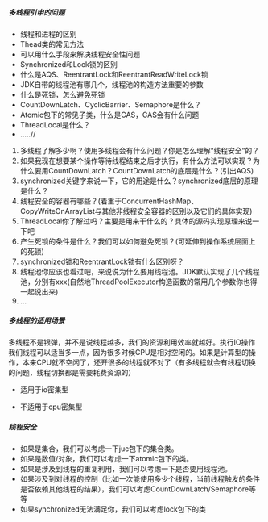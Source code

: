 ##### 多线程引申的问题

- 线程和进程的区别
- Thead类的常见方法
- 可以用什么手段来解决线程安全性问题
- Synchronized和Lock锁的区别
- 什么是AQS、ReentrantLock和ReentrantReadWriteLock锁
- JDK自带的线程池有哪几个，线程池的构造方法重要的参数
- 什么是死锁，怎么避免死锁
- CountDownLatch、CyclicBarrier、Semaphore是什么？
- Atomic包下的常见子类，什么是CAS，CAS会有什么问题
- ThreadLocal是什么？
- …..//

1. 多线程了解多少啊？使用多线程会有什么问题？你是怎么理解“线程安全”的？
2. 如果我现在想要某个操作等待线程结束之后才执行，有什么方法可以实现？为什么要用CountDownLatch？CountDownLatch的底层是什么？(引出AQS)
3. synchronized关键字来说一下，它的用途是什么？synchronized底层的原理是什么？
4. 线程安全的容器有哪些？(着重于ConcurrentHashMap、CopyWriteOnArrayList与其他非线程安全容器的区别以及它们的具体实现)
5. ThreadLocal你了解过吗？主要是用来干什么的？具体的源码实现原理来说一下吧
6. 产生死锁的条件是什么？我们可以如何避免死锁？(可延伸到操作系统层面上的死锁)
7. synchronized锁和ReentrantLock锁有什么区别呀？
8. 线程池你应该也看过吧，来说说为什么要用线程池。JDK默认实现了几个线程池，分别有xxx(自然地ThreadPoolExecutor构造函数的常用几个参数你也得一起说出来)
9. …

##### 多线程的适用场景

多线程不是银弹，并不是说线程越多，我们的资源利用效率就越好。执行IO操作我们线程可以适当多一点，因为很多时候CPU是相对空闲的。如果是计算型的操作，本来CPU就不空闲了，还开很多的线程就不对了（有多线程就会有线程切换的问题，线程切换都是需要耗费资源的）

- 适用于io密集型

- 不适用于cpu密集型

##### 线程安全

- 如果是集合，我们可以考虑一下juc包下的集合类。
- 如果是数值/对象，我们可以考虑一下atomic包下的类。
- 如果是涉及到线程的重复利用，我们可以考虑一下是否要用线程池。
- 如果涉及到对线程的控制（比如一次能使用多少个线程，当前线程触发的条件是否依赖其他线程的结果），我们可以考虑CountDownLatch/Semaphore等等
- 如果synchronized无法满足你，我们可以考虑lock包下的类























